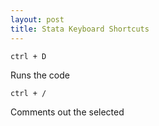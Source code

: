 ```yaml
---
layout: post
title: Stata Keyboard Shortcuts
---
```


```
ctrl + D
```
Runs the code

```
ctrl + /
```
Comments out the selected
